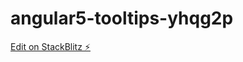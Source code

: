 # angular5-tooltips-yhqg2p

[Edit on StackBlitz ⚡️](https://stackblitz.com/edit/angular5-tooltips-yhqg2p)